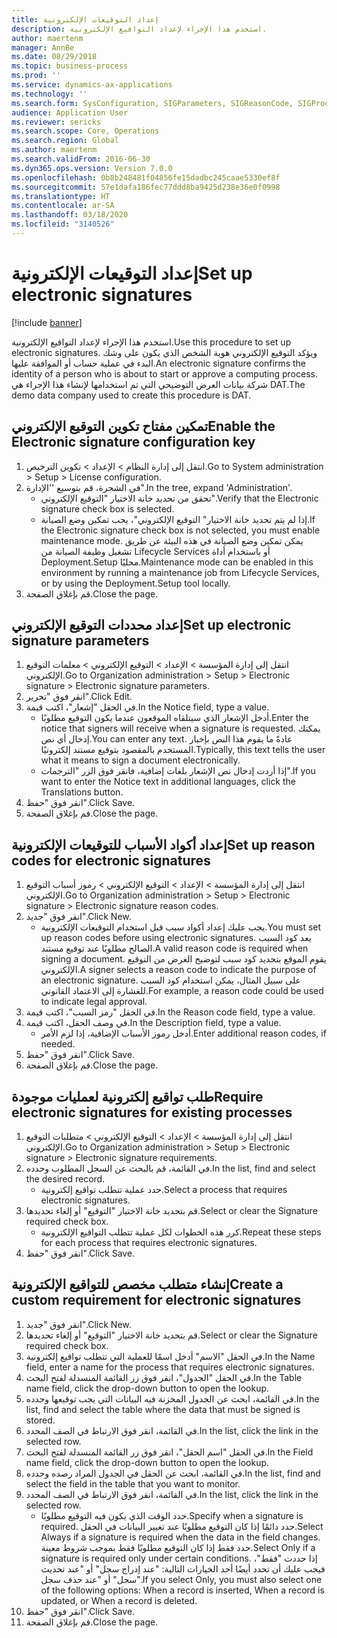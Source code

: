 ```yaml
---
title: إعداد التوقيعات الإلكترونية
description: استخدم هذا الإجراء لإعداد التواقيع الإلكترونية.
author: maertenm
manager: AnnBe
ms.date: 08/29/2018
ms.topic: business-process
ms.prod: ''
ms.service: dynamics-ax-applications
ms.technology: ''
ms.search.form: SysConfiguration, SIGParameters, SIGReasonCode, SIGProcSetup
audience: Application User
ms.reviewer: sericks
ms.search.scope: Core, Operations
ms.search.region: Global
ms.author: maertenm
ms.search.validFrom: 2016-06-30
ms.dyn365.ops.version: Version 7.0.0
ms.openlocfilehash: 0b8b248481f04856fe15dadbc245caae5330ef8f
ms.sourcegitcommit: 57e1dafa186fec77ddd8ba9425d238e36e0f0998
ms.translationtype: HT
ms.contentlocale: ar-SA
ms.lasthandoff: 03/18/2020
ms.locfileid: "3140526"
---
```

# <a name="set-up-electronic-signatures"></a><span data-ttu-id="416e3-103">إعداد التوقيعات الإلكترونية</span><span class="sxs-lookup"><span data-stu-id="416e3-103">Set up electronic signatures</span></span>

[!include [banner](../../includes/banner.md)]

<span data-ttu-id="416e3-104">استخدم هذا الإجراء لإعداد التواقيع الإلكترونية.</span><span class="sxs-lookup"><span data-stu-id="416e3-104">Use this procedure to set up electronic signatures.</span></span> <span data-ttu-id="416e3-105">ويؤكد التوقيع الإلكتروني هوية الشخص الذي يكون على وشك البدء في عملية حساب أو الموافقة عليها.</span><span class="sxs-lookup"><span data-stu-id="416e3-105">An electronic signature confirms the identity of a person who is about to start or approve a computing process.</span></span> <span data-ttu-id="416e3-106">شركة بيانات العرض التوضيحي التي تم استخدامها لإنشاء هذا الإجراء هي DAT.</span><span class="sxs-lookup"><span data-stu-id="416e3-106">The demo data company used to create this procedure is DAT.</span></span>


## <a name="enable-the-electronic-signature-configuration-key"></a><span data-ttu-id="416e3-107">تمكين مفتاح تكوين التوقيع الإلكتروني</span><span class="sxs-lookup"><span data-stu-id="416e3-107">Enable the Electronic signature configuration key</span></span>
1. <span data-ttu-id="416e3-108">انتقل إلى إدارة النظام > الإعداد > تكوين الترخيص.</span><span class="sxs-lookup"><span data-stu-id="416e3-108">Go to System administration > Setup > License configuration.</span></span>
2. <span data-ttu-id="416e3-109">في الشجرة، قم بتوسيع ''الإدارة".</span><span class="sxs-lookup"><span data-stu-id="416e3-109">In the tree, expand 'Administration'.</span></span>
    * <span data-ttu-id="416e3-110">تحقق من تحديد خانة الاختيار "التوقيع الإلكتروني".</span><span class="sxs-lookup"><span data-stu-id="416e3-110">Verify that the Electronic signature check box is selected.</span></span>  
    * <span data-ttu-id="416e3-111">إذا لم يتم تحديد خانة الاختيار" التوقيع الإلكتروني"، يجب تمكين وضع الصيانة.</span><span class="sxs-lookup"><span data-stu-id="416e3-111">If the Electronic signature check box is not selected, you must enable maintenance mode.</span></span> <span data-ttu-id="416e3-112">يمكن تمكين وضع الصيانة في هذه البيئة عن طريق تشغيل وظيفة الصيانة من Lifecycle Services أو باستخدام أداة Deployment.Setup محليًا.</span><span class="sxs-lookup"><span data-stu-id="416e3-112">Maintenance mode can be enabled in this environment by running a maintenance job from Lifecycle Services, or by using the Deployment.Setup tool locally.</span></span>  
3. <span data-ttu-id="416e3-113">قم بإغلاق الصفحة.</span><span class="sxs-lookup"><span data-stu-id="416e3-113">Close the page.</span></span>

## <a name="set-up-electronic-signature-parameters"></a><span data-ttu-id="416e3-114">إعداد محددات التوقيع الإلكتروني</span><span class="sxs-lookup"><span data-stu-id="416e3-114">Set up electronic signature parameters</span></span>
1. <span data-ttu-id="416e3-115">انتقل إلى إدارة المؤسسة > الإعداد > التوقيع الإلكتروني > معلمات التوقيع الإلكتروني.</span><span class="sxs-lookup"><span data-stu-id="416e3-115">Go to Organization administration > Setup > Electronic signature > Electronic signature parameters.</span></span>
2. <span data-ttu-id="416e3-116">انقر فوق "تحرير".</span><span class="sxs-lookup"><span data-stu-id="416e3-116">Click Edit.</span></span>
3. <span data-ttu-id="416e3-117">في الحقل "إشعار"، اكتب قيمة.</span><span class="sxs-lookup"><span data-stu-id="416e3-117">In the Notice field, type a value.</span></span>
    * <span data-ttu-id="416e3-118">أدخل الإشعار الذي سيتلقاه الموقعون عندما يكون التوقيع مطلوبًا.</span><span class="sxs-lookup"><span data-stu-id="416e3-118">Enter the notice that signers will receive when a signature is requested.</span></span> <span data-ttu-id="416e3-119">يمكنك إدخال أي نص.</span><span class="sxs-lookup"><span data-stu-id="416e3-119">You can enter any text.</span></span> <span data-ttu-id="416e3-120">عادةً ما يقوم هذا النص بإخبار المستخدم بالمقصود بتوقيع مستند إلكترونيًا.</span><span class="sxs-lookup"><span data-stu-id="416e3-120">Typically, this text tells the user what it means to sign a document electronically.</span></span>  
    * <span data-ttu-id="416e3-121">إذا أردت إدخال نص الإشعار بلغات إضافية، فانقر فوق الزر "الترجمات".</span><span class="sxs-lookup"><span data-stu-id="416e3-121">If you want to enter the Notice text in additional languages, click the Translations button.</span></span>  
4. <span data-ttu-id="416e3-122">انقر فوق "حفظ".</span><span class="sxs-lookup"><span data-stu-id="416e3-122">Click Save.</span></span>
5. <span data-ttu-id="416e3-123">قم بإغلاق الصفحة.</span><span class="sxs-lookup"><span data-stu-id="416e3-123">Close the page.</span></span>

## <a name="set-up-reason-codes-for-electronic-signatures"></a><span data-ttu-id="416e3-124">إعداد أكواد الأسباب للتوقيعات الإلكترونية</span><span class="sxs-lookup"><span data-stu-id="416e3-124">Set up reason codes for electronic signatures</span></span>
1. <span data-ttu-id="416e3-125">انتقل إلى إدارة المؤسسة > الإعداد > التوقيع الإلكتروني > رموز أسباب التوقيع الإلكتروني.</span><span class="sxs-lookup"><span data-stu-id="416e3-125">Go to Organization administration > Setup > Electronic signature > Electronic signature reason codes.</span></span>
2. <span data-ttu-id="416e3-126">انقر فوق "جديد".</span><span class="sxs-lookup"><span data-stu-id="416e3-126">Click New.</span></span>
    * <span data-ttu-id="416e3-127">يجب عليك إعداد أكواد سبب قبل استخدام التوقيعات الإلكترونية.</span><span class="sxs-lookup"><span data-stu-id="416e3-127">You must set up reason codes before using electronic signatures.</span></span> <span data-ttu-id="416e3-128">يعد كود السبب الصالح مطلوبًا عند توقيع مستند.</span><span class="sxs-lookup"><span data-stu-id="416e3-128">A valid reason code is required when signing a document.</span></span>     <span data-ttu-id="416e3-129">يقوم الموقع بتحديد كود سبب لتوضيح الغرض من التوقيع الإلكتروني.</span><span class="sxs-lookup"><span data-stu-id="416e3-129">A signer selects a reason code to indicate the purpose of an electronic signature.</span></span> <span data-ttu-id="416e3-130">على سبيل المثال، يمكن استخدام كود السبب للغشارة إلى الاعتماد القانوني.</span><span class="sxs-lookup"><span data-stu-id="416e3-130">For example, a reason code could be used to indicate legal approval.</span></span>  
3. <span data-ttu-id="416e3-131">في الحقل "رمز السبب"، اكتب قيمة.</span><span class="sxs-lookup"><span data-stu-id="416e3-131">In the Reason code field, type a value.</span></span>
4. <span data-ttu-id="416e3-132">في وصف الحقل، اكتب قيمة.</span><span class="sxs-lookup"><span data-stu-id="416e3-132">In the Description field, type a value.</span></span>
    * <span data-ttu-id="416e3-133">أدخل رموز الأسباب الإضافية، إذا لزم الأمر.</span><span class="sxs-lookup"><span data-stu-id="416e3-133">Enter additional reason codes, if needed.</span></span>  
5. <span data-ttu-id="416e3-134">انقر فوق "حفظ".</span><span class="sxs-lookup"><span data-stu-id="416e3-134">Click Save.</span></span>
6. <span data-ttu-id="416e3-135">قم بإغلاق الصفحة.</span><span class="sxs-lookup"><span data-stu-id="416e3-135">Close the page.</span></span>

## <a name="require-electronic-signatures-for-existing-processes"></a><span data-ttu-id="416e3-136">طلب تواقيع إلكترونية لعمليات موجودة</span><span class="sxs-lookup"><span data-stu-id="416e3-136">Require electronic signatures for existing processes</span></span>
1. <span data-ttu-id="416e3-137">انتقل إلى إدارة المؤسسة > الإعداد > التوقيع الإلكتروني > متطلبات التوقيع الإلكتروني.</span><span class="sxs-lookup"><span data-stu-id="416e3-137">Go to Organization administration > Setup > Electronic signature > Electronic signature requirements.</span></span>
2. <span data-ttu-id="416e3-138">في القائمة، قم بالبحث عن السجل المطلوب وحدده.</span><span class="sxs-lookup"><span data-stu-id="416e3-138">In the list, find and select the desired record.</span></span>
    * <span data-ttu-id="416e3-139">حدد عملية تتطلب تواقيع إلكترونية.</span><span class="sxs-lookup"><span data-stu-id="416e3-139">Select a process that requires electronic signatures.</span></span>  
3. <span data-ttu-id="416e3-140">قم بتحديد خانة الاختيار "التوقيع" أو إلغاء تحديدها.</span><span class="sxs-lookup"><span data-stu-id="416e3-140">Select or clear the Signature required check box.</span></span>
    * <span data-ttu-id="416e3-141">كرر هذه الخطوات لكل عملية تتطلب التواقيع الإلكترونية.</span><span class="sxs-lookup"><span data-stu-id="416e3-141">Repeat these steps for each process that requires electronic signatures.</span></span>  
4. <span data-ttu-id="416e3-142">انقر فوق "حفظ".</span><span class="sxs-lookup"><span data-stu-id="416e3-142">Click Save.</span></span>

## <a name="create-a-custom-requirement-for-electronic-signatures"></a><span data-ttu-id="416e3-143">إنشاء متطلب مخصص للتواقيع الإلكترونية</span><span class="sxs-lookup"><span data-stu-id="416e3-143">Create a custom requirement for electronic signatures</span></span>
1. <span data-ttu-id="416e3-144">انقر فوق "جديد".</span><span class="sxs-lookup"><span data-stu-id="416e3-144">Click New.</span></span>
2. <span data-ttu-id="416e3-145">قم بتحديد خانة الاختيار "التوقيع" أو إلغاء تحديدها.</span><span class="sxs-lookup"><span data-stu-id="416e3-145">Select or clear the Signature required check box.</span></span>
3. <span data-ttu-id="416e3-146">في الحقل "الاسم" أدخل اسمًا للعملية التي تتطلب تواقيع إلكترونية.</span><span class="sxs-lookup"><span data-stu-id="416e3-146">In the Name field, enter a name for the process that requires electronic signatures.</span></span>
4. <span data-ttu-id="416e3-147">في الحقل "الجدول"، انقر فوق زر القائمة المنسدلة لفتح البحث.</span><span class="sxs-lookup"><span data-stu-id="416e3-147">In the Table name field, click the drop-down button to open the lookup.</span></span>
5. <span data-ttu-id="416e3-148">في القائمة، ابحث عن الجدول المخزنة فيه البيانات التي يجب توقيعها وحدده.</span><span class="sxs-lookup"><span data-stu-id="416e3-148">In the list, find and select the table where the data that must be signed is stored.</span></span>
6. <span data-ttu-id="416e3-149">في القائمة، انقر فوق الارتباط في الصف المحدد.</span><span class="sxs-lookup"><span data-stu-id="416e3-149">In the list, click the link in the selected row.</span></span>
7. <span data-ttu-id="416e3-150">في الحقل "اسم الحقل"، انقر فوق زر القائمة المنسدلة لفتح البحث.</span><span class="sxs-lookup"><span data-stu-id="416e3-150">In the Field name field, click the drop-down button to open the lookup.</span></span>
8. <span data-ttu-id="416e3-151">في القائمة، ابحث عن الحقل في الجدول المراد رصده وحدده.</span><span class="sxs-lookup"><span data-stu-id="416e3-151">In the list, find and select the field in the table that you want to monitor.</span></span>
9. <span data-ttu-id="416e3-152">في القائمة، انقر فوق الارتباط في الصف المحدد.</span><span class="sxs-lookup"><span data-stu-id="416e3-152">In the list, click the link in the selected row.</span></span>
    * <span data-ttu-id="416e3-153">حدد الوقت الذي يكون فيه التوقيع مطلوبًا.</span><span class="sxs-lookup"><span data-stu-id="416e3-153">Specify when a signature is required.</span></span>     <span data-ttu-id="416e3-154">حدد دائمًا إذا كان التوقيع مطلوبًا عند تغيير البيانات في الحقل.</span><span class="sxs-lookup"><span data-stu-id="416e3-154">Select Always if a signature is required when the data in the field changes.</span></span>     <span data-ttu-id="416e3-155">حدد فقط إذا كان التوقيع مطلوبًا فقط بموجب شروط معينة.‬</span><span class="sxs-lookup"><span data-stu-id="416e3-155">Select Only if a signature is required only under certain conditions.</span></span> <span data-ttu-id="416e3-156">إذا حددت "فقط"، فيجب عليك أن تحدد أيضًا أحد الخيارات التالية: "عند إدراج سجل" أو "عند تحديث سجل" أو "عند حذف سجل".‬</span><span class="sxs-lookup"><span data-stu-id="416e3-156">If you select Only, you must also select one of the following options: When a record is inserted, When a record is updated, or When a record is deleted.</span></span>  
10. <span data-ttu-id="416e3-157">انقر فوق "حفظ".</span><span class="sxs-lookup"><span data-stu-id="416e3-157">Click Save.</span></span>
11. <span data-ttu-id="416e3-158">قم بإغلاق الصفحة.</span><span class="sxs-lookup"><span data-stu-id="416e3-158">Close the page.</span></span>

